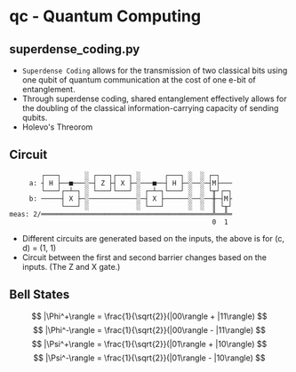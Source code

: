 # qc - Quantum Computing

## superdense_coding.py

- `Superdense Coding` allows for the transmission of two classical bits using one qubit of quantum communication at the cost of one e-bit of entanglement.
- Through superdense coding, shared entanglement effectively allows for the doubling of the classical information-carrying capacity of sending qubits.
- Holevo's Threorom

## Circuit
```
        ┌───┐      ░ ┌───┐┌───┐ ░      ┌───┐ ░  ░ ┌─┐   
     a: ┤ H ├──■───░─┤ Z ├┤ X ├─░───■──┤ H ├─░──░─┤M├───
        └───┘┌─┴─┐ ░ └───┘└───┘ ░ ┌─┴─┐└───┘ ░  ░ └╥┘┌─┐
     b: ─────┤ X ├─░────────────░─┤ X ├──────░──░──╫─┤M├
             └───┘ ░            ░ └───┘      ░  ░  ║ └╥┘
meas: 2/═══════════════════════════════════════════╩══╩═
                                                   0  1 
```

- Different circuits are generated based on the inputs, the above is for (c, d) = (1, 1)
- Circuit between the first and second barrier changes based on the inputs. (The Z and X gate.)

## Bell States

$$
|\Phi^+\rangle = \frac{1}{\sqrt{2}}(|00\rangle + |11\rangle)
$$
$$
|\Phi^-\rangle = \frac{1}{\sqrt{2}}(|00\rangle - |11\rangle)
$$
$$
|\Psi^+\rangle = \frac{1}{\sqrt{2}}(|01\rangle + |10\rangle)
$$
$$
|\Psi^-\rangle = \frac{1}{\sqrt{2}}(|01\rangle - |10\rangle)
$$

